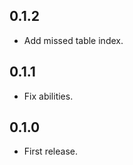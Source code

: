 0.1.2
-----

- Add missed table index.

0.1.1
-----

- Fix abilities.

0.1.0
-----

- First release.
